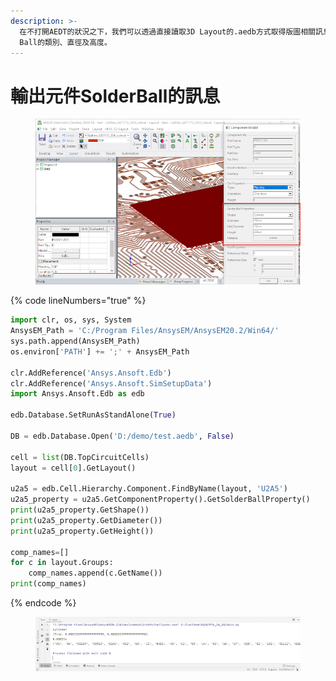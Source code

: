 ```yaml
---
description: >-
  在不打開AEDT的狀況之下，我們可以透過直接讀取3D Layout的.aedb方式取得版圖相關訊息。這裡示範如何取得某一個IC元件的Solder
  Ball的類別、直徑及高度。
---
```


# 輸出元件SolderBall的訊息

<figure><img src="../.gitbook/assets/image (1) (1).png" alt=""><figcaption></figcaption></figure>

{% code lineNumbers="true" %}
```python
import clr, os, sys, System
AnsysEM_Path = 'C:/Program Files/AnsysEM/AnsysEM20.2/Win64/'
sys.path.append(AnsysEM_Path)
os.environ['PATH'] += ';' + AnsysEM_Path

clr.AddReference('Ansys.Ansoft.Edb')
clr.AddReference('Ansys.Ansoft.SimSetupData')
import Ansys.Ansoft.Edb as edb

edb.Database.SetRunAsStandAlone(True)

DB = edb.Database.Open('D:/demo/test.aedb', False)

cell = list(DB.TopCircuitCells)
layout = cell[0].GetLayout()

u2a5 = edb.Cell.Hierarchy.Component.FindByName(layout, 'U2A5')
u2a5_property = u2a5.GetComponentProperty().GetSolderBallProperty()
print(u2a5_property.GetShape())
print(u2a5_property.GetDiameter())
print(u2a5_property.GetHeight())

comp_names=[]
for c in layout.Groups:
    comp_names.append(c.GetName())
print(comp_names)
```
{% endcode %}

<figure><img src="../.gitbook/assets/image (1) (2).png" alt=""><figcaption></figcaption></figure>
